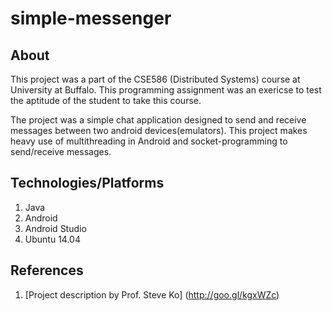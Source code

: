 # simple-messenger
## About
This project was a part of the CSE586 (Distributed Systems) course at University at Buffalo. This programming assignment was an exericse to test the aptitude of the student to take this course.

The project was a simple chat application designed to send and receive messages between two android devices(emulators). This project makes heavy use of multithreading in Android and socket-programming to send/receive messages.

## Technologies/Platforms
1. Java
2. Android
3. Android Studio
4. Ubuntu 14.04

## References
1. [Project description by Prof. Steve Ko] (http://goo.gl/kgxWZc)